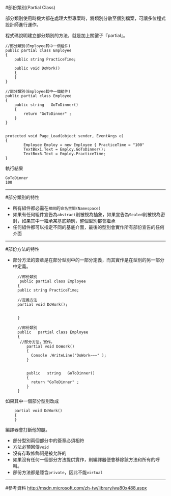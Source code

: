 



#部份類別(Partial Class)

部分類別使用時機大都在處理大型專案時，將類別分散至個別檔案，可讓多位程式設計師進行運作。

程式碼說明建立部分類別的方法，就是加上關鍵子『partial』。

 	//部分類別(Employee其中一個組件)
    public partial class Employee
    {
        public string PracticeTime;
       
        public void DoWork()
        {
        }
    }

    //部分類別(Employee其中一個組件)
    public partial class Employee
    {
        public string   GoToDinner()
        {
            return "GoToDinner" ;
        }
    }

 	
 	protected void Page_Load(object sender, EventArgs e)
   	{
            Employee Employ = new Employee { PracticeTime = "100" 
            TextBox1.Text = Employ.GoToDinner();
            TextBox6.Text = Employ.PracticeTime;     
    }
    
    
執行結果

	GoToDinner
	100

---

#部分類別的特性

* 所有組件都必需在`相同`的`命名空間(Namespace)`
* 如果有任何組件宣告為`abstract`則被視為抽象，如果宣告為`Sealed`則被視為密封，如果其中一繼承某基底類別，整個型別都會繼承
* 任何組件都可以指定不同的基底介面，最後的型別會實作所有部份宣告的任何介面

---

#部份方法的特性

* 部分方法的簽章是在部分型別中的一部分定義，而其實作是在型別的另一部分中定義。

 		//部份類別
   		 public partial class Employee
    	{
        public string PracticeTime;

        //定義方法
        partial void DoWork();
       
       
    	}

    	//部份類別
    	public   partial class Employee
    	{
       	 //部分方法，實作。
         	partial void DoWork()
        	{
          	  Console .WriteLine("DoWork~~~" );
        	}


        	public   string   GoToDinner()
        	{
          	  return "GoToDinner" ;
        	}
    	}
如果其中一個部分型別改成

 		partial void DoWork()
  	 	{
  	 	}
   編譯器會打斷他的腿。



* 部分型別兩個部分中的簽章必須相符
* 方法必預回傳`void`
* 沒有存取修飾詞是被允許的
* 如果沒有任何一個部分方法提供實作，則編譯器便會移除該方法和所有的呼叫。
* 部份方法都是隱含`private`，因此不能`virtual`

---

#參考資料
http://msdn.microsoft.com/zh-tw/library/wa80x488.aspx